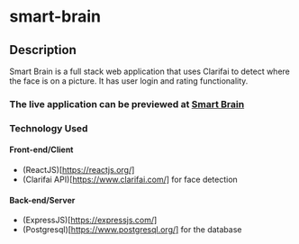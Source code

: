 # smart-brain

## **Description**

Smart Brain is a full stack web application that uses Clarifai to detect where the face is on a picture. It has user login and rating functionality.

### The live application can be previewed at [Smart Brain](https://smartbrainapp-132.herokuapp.com/)

### Technology Used

#### Front-end/Client

- (ReactJS)[https://reactjs.org/]
- (Clarifai API)[https://www.clarifai.com/] for face detection

#### Back-end/Server

- (ExpressJS)[https://expressjs.com/]
- (Postgresql)[https://www.postgresql.org/] for the database
